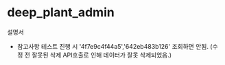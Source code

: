 # deep_plant_admin
설명서
* 참고사항
  테스트 진행 시 '4f7e9c4f44a5','642eb483b126' 조회하면 안됨. (수정 전 잘못된 삭제 API호출로 인해 데이터가 잘못 삭제되었음.)

